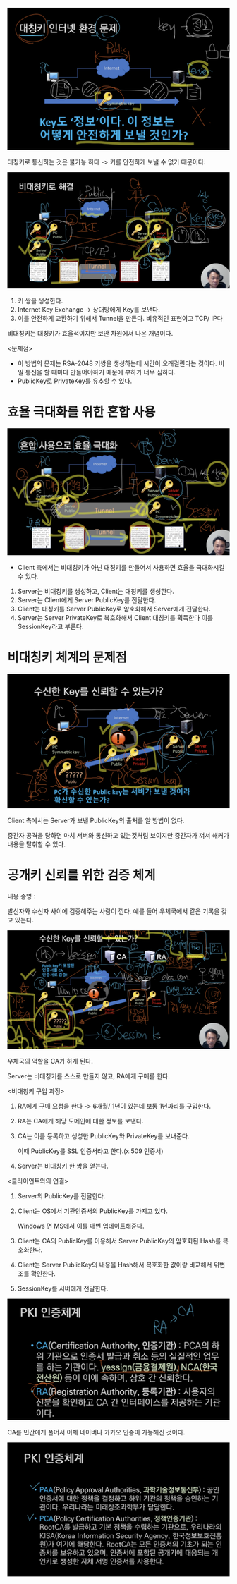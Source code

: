 ![image-20230422155408672](images/image-20230422155408672.png)

대칭키로 통신하는 것은 불가능 하다 -> 키를 안전하게 보낼 수 없기 때문이다.



![image-20230422155651692](images/image-20230422155651692.png)

1. 키 쌍을 생성한다.
2. Internet Key Exchange -> 상대방에게 Key를 보낸다.
3. 이를 안전하게 교환하기 위해서 Tunnel을 만든다. 비유적인 표현이고 TCP/ IP다

비대칭키는 대칭키가 효율적이지만 보안 차원에서 나온 개념이다.

<문제점>

- 이 방법의 문제는 RSA-2048 키쌍을 생성하는데 시간이 오래걸린다는 것이다. 비밀 통신을 할 때마다 만들어야하기 때문에 부하가 너무 심하다.
- PublicKey로 PrivateKey를 유추할 수 있다.



# 효율 극대화를 위한 혼합 사용

![image-20230422160218922](images/image-20230422160218922.png)

- Client 측에서는 비대칭키가 아닌 대칭키를 만들어서 사용하면 효율을 극대화시킬 수 있다.

1. Server는 비대칭키를 생성하고, Client는 대칭키를 생성한다.
2. Server는 Client에게 Server PublicKey를 전달한다.
3. Client는 대칭키를 Server PublicKey로 암호화해서 Server에게 전달한다.
4. Server는 Server PrivateKey로 복호화해서 Client 대칭키를 획득한다 이를 SessionKey라고 부른다.



# 비대칭키 체계의 문제점

![image-20230422160739942](images/image-20230422160739942.png)

Client 측에서는 Server가 보낸 PublicKey의 출처를 알 방법이 없다.

중간자 공격을 당하면 마치 서버와 통신하고 있는것처럼 보이지만 중간자가 껴서 해커가 내용을 탈취할 수 있다.



# 공개키 신뢰를 위한 검증 체계

내용 증명 :

발신자와 수신자 사이에 검증해주는 사람이 낀다. 예를 들어 우체국에서 같은 기록을 갖고 있는다.



![image-20230422162543360](images/image-20230422162543360.png)

우체국의 역할을 CA가 하게 된다.

Server는 비대칭키를 스스로 만들지 않고, RA에게 구매를 한다.

<비대칭키 구입 과정>

1. RA에게 구매 요청을 한다 -> 6개월/ 1년이 있는데 보통 1년짜리를 구입한다.

2. RA는 CA에게 해당 도메인에 대한 정보를 보낸다.

3. CA는 이를 등록하고 생성한 PublicKey와 PrivateKey를 보내준다.

   이때 PublicKey를 SSL 인증서라고 한다.(x.509 인증서)

4. Server는 비대칭키 한 쌍을 얻는다.



<클라이언트와의 연결>

1. Server의 PublicKey를 전달한다.

2. Client는 OS에서 기관인증서의 PublicKey를 가지고 있다.

   Windows 면 MS에서 이를 매번 업데이트해준다.

3. Client는 CA의 PublicKey를 이용해서 Server PublicKey의 암호화된 Hash를 복호화한다.

4. Client는 Server PublicKey의 내용을 Hash해서 복호화한 값이랑 비교해서 위변조를 확인한다.

5. SessionKey를 서버에게 전달한다.



![image-20230422163444456](images/image-20230422163444456.png)

CA를 민간에게 풀어서 이제 네이버나 카카오 인증이 가능해진 것이다.



![image-20230422163453661](images/image-20230422163453661.png)